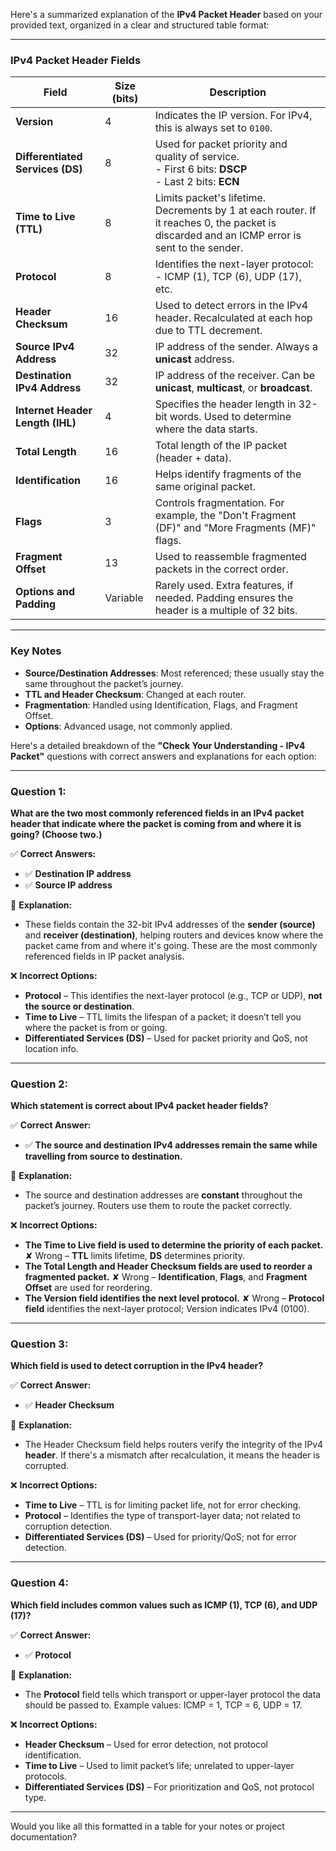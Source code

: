 Here's a summarized explanation of the **IPv4 Packet Header** based on your provided text, organized in a clear and structured table format:

---

### **IPv4 Packet Header Fields**

| **Field**                        | **Size (bits)** | **Description**                                                                                                                             |
| -------------------------------- | --------------- | ------------------------------------------------------------------------------------------------------------------------------------------- |
| **Version**                      | 4               | Indicates the IP version. For IPv4, this is always set to `0100`.                                                                           |
| **Differentiated Services (DS)** | 8               | Used for packet priority and quality of service. <br> - First 6 bits: **DSCP** <br> - Last 2 bits: **ECN**                                  |
| **Time to Live (TTL)**           | 8               | Limits packet's lifetime. Decrements by 1 at each router. If it reaches 0, the packet is discarded and an ICMP error is sent to the sender. |
| **Protocol**                     | 8               | Identifies the next-layer protocol:<br> - ICMP (1), TCP (6), UDP (17), etc.                                                                 |
| **Header Checksum**              | 16              | Used to detect errors in the IPv4 header. Recalculated at each hop due to TTL decrement.                                                    |
| **Source IPv4 Address**          | 32              | IP address of the sender. Always a **unicast** address.                                                                                     |
| **Destination IPv4 Address**     | 32              | IP address of the receiver. Can be **unicast**, **multicast**, or **broadcast**.                                                            |
| **Internet Header Length (IHL)** | 4               | Specifies the header length in 32-bit words. Used to determine where the data starts.                                                       |
| **Total Length**                 | 16              | Total length of the IP packet (header + data).                                                                                              |
| **Identification**               | 16              | Helps identify fragments of the same original packet.                                                                                       |
| **Flags**                        | 3               | Controls fragmentation. For example, the "Don't Fragment (DF)" and "More Fragments (MF)" flags.                                             |
| **Fragment Offset**              | 13              | Used to reassemble fragmented packets in the correct order.                                                                                 |
| **Options and Padding**          | Variable        | Rarely used. Extra features, if needed. Padding ensures the header is a multiple of 32 bits.                                                |

---

### **Key Notes**

* **Source/Destination Addresses**: Most referenced; these usually stay the same throughout the packet’s journey.
* **TTL and Header Checksum**: Changed at each router.
* **Fragmentation**: Handled using Identification, Flags, and Fragment Offset.
* **Options**: Advanced usage, not commonly applied.

Here's a detailed breakdown of the **"Check Your Understanding - IPv4 Packet"** questions with correct answers and explanations for each option:

---

### **Question 1:**

**What are the two most commonly referenced fields in an IPv4 packet header that indicate where the packet is coming from and where it is going? (Choose two.)**

✅ **Correct Answers:**

* ✅ **Destination IP address**
* ✅ **Source IP address**

📘 **Explanation:**

* These fields contain the 32-bit IPv4 addresses of the **sender (source)** and **receiver (destination)**, helping routers and devices know where the packet came from and where it's going. These are the most commonly referenced fields in IP packet analysis.

❌ **Incorrect Options:**

* **Protocol** – This identifies the next-layer protocol (e.g., TCP or UDP), **not the source or destination**.
* **Time to Live** – TTL limits the lifespan of a packet; it doesn’t tell you where the packet is from or going.
* **Differentiated Services (DS)** – Used for packet priority and QoS, not location info.

---

### **Question 2:**

**Which statement is correct about IPv4 packet header fields?**

✅ **Correct Answer:**

* ✅ **The source and destination IPv4 addresses remain the same while travelling from source to destination.**

📘 **Explanation:**

* The source and destination addresses are **constant** throughout the packet’s journey. Routers use them to route the packet correctly.

❌ **Incorrect Options:**

* **The Time to Live field is used to determine the priority of each packet.**
  ✘ Wrong – **TTL** limits lifetime, **DS** determines priority.
* **The Total Length and Header Checksum fields are used to reorder a fragmented packet.**
  ✘ Wrong – **Identification**, **Flags**, and **Fragment Offset** are used for reordering.
* **The Version field identifies the next level protocol.**
  ✘ Wrong – **Protocol field** identifies the next-layer protocol; Version indicates IPv4 (0100).

---

### **Question 3:**

**Which field is used to detect corruption in the IPv4 header?**

✅ **Correct Answer:**

* ✅ **Header Checksum**

📘 **Explanation:**

* The Header Checksum field helps routers verify the integrity of the IPv4 **header**. If there's a mismatch after recalculation, it means the header is corrupted.

❌ **Incorrect Options:**

* **Time to Live** – TTL is for limiting packet life, not for error checking.
* **Protocol** – Identifies the type of transport-layer data; not related to corruption detection.
* **Differentiated Services (DS)** – Used for priority/QoS; not for error detection.

---

### **Question 4:**

**Which field includes common values such as ICMP (1), TCP (6), and UDP (17)?**

✅ **Correct Answer:**

* ✅ **Protocol**

📘 **Explanation:**

* The **Protocol** field tells which transport or upper-layer protocol the data should be passed to. Example values: ICMP = 1, TCP = 6, UDP = 17.

❌ **Incorrect Options:**

* **Header Checksum** – Used for error detection, not protocol identification.
* **Time to Live** – Used to limit packet’s life; unrelated to upper-layer protocols.
* **Differentiated Services (DS)** – For prioritization and QoS, not protocol type.

---

Would you like all this formatted in a table for your notes or project documentation?
